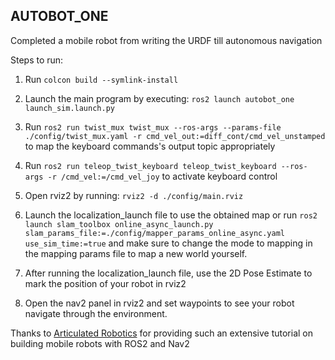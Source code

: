 ## AUTOBOT_ONE

Completed a mobile robot from writing the URDF till autonomous navigation

Steps to run:

1. Run `colcon build --symlink-install`

2. Launch the main program by executing: `ros2 launch autobot_one launch_sim.launch.py`

3. Run `ros2 run twist_mux twist_mux --ros-args --params-file ./config/twist_mux.yaml -r cmd_vel_out:=diff_cont/cmd_vel_unstamped` to map the keyboard commands's output topic appropriately

4. Run `ros2 run teleop_twist_keyboard teleop_twist_keyboard --ros-args -r /cmd_vel:=/cmd_vel_joy` to activate keyboard control

5. Open rviz2 by running: `rviz2 -d ./config/main.rviz`

6. Launch the localization_launch file to use the obtained map or run `ros2 launch slam_toolbox online_async_launch.py slam_params_file:=./config/mapper_params_online_async.yaml use_sim_time:=true` and make sure to change the mode to mapping in the mapping params file to map a new world yourself.

7. After running the localization_launch file, use the 2D Pose Estimate to mark the position of your robot in rviz2

8. Open the nav2 panel in rviz2 and set waypoints to see your robot navigate through the environment.



Thanks to [Articulated Robotics](https://github.com/joshnewans/articubot_one/tree/humble) for providing such an extensive tutorial on building mobile robots with ROS2 and Nav2